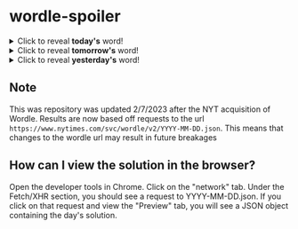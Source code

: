 # wordle-spoiler

<details>
  <summary>Click to reveal <b>today's</b> word!</summary>
  <br>
  <b> snort </b>
</details>

<details>
  <summary>Click to reveal <b>tomorrow's</b> word!</summary>
  <br>
  <b> spelt </b>
</details>

<details>
  <summary>Click to reveal <b>yesterday's</b> word!</summary>
  <br>
  <b> toxin </b>
</details>

## Note
This was repository was updated 2/7/2023 after the NYT acquisition of Wordle. Results are now based off requests to the url `https://www.nytimes.com/svc/wordle/v2/YYYY-MM-DD.json`. This means that changes to the wordle url may result in future breakages

## How can I view the solution in the browser?
Open the developer tools in Chrome. Click on the "network" tab. Under the Fetch/XHR section, you should see a request to YYYY-MM-DD.json. If you click on that request and view the "Preview" tab, you will see a JSON object containing the day's solution.